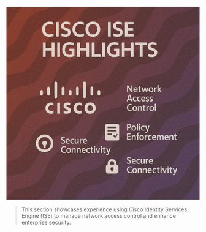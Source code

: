 <p align="center">
  <img src="https://raw.githubusercontent.com/Samuel-Cavada/Cisco-ISE-Highlight/main/images/ciscoise.png" alt="Cisco ISE Highlights" width="600">
</p>

> This section showcases experience using Cisco Identity Services Engine (ISE) to manage network access control and enhance enterprise security.
